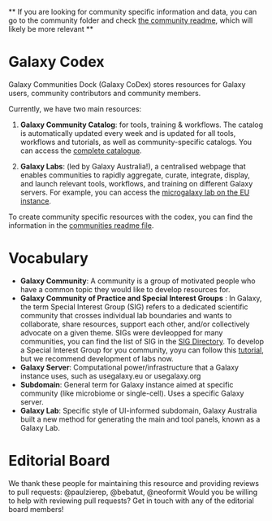 ** If you are looking for community specific information and data, you can go to the community folder and check [the community readme](https://github.com/galaxyproject/galaxy_codex/communities), which will likely be more relevant **


Galaxy Codex
============

Galaxy Communities Dock (Galaxy CoDex) stores resources for Galaxy users, community contributors and community members.

Currently, we have two main resources:

1. **Galaxy Community Catalog**: for tools, training & workflows. The catalog is automatically updated every week and is updated for all tools, workflows and tutorials, as well as community-specific catalogs.
You can access the [complete catalogue](https://galaxyproject.github.io/galaxy_codex/).

2. **Galaxy Labs**: (led by Galaxy Australia!), a centralised webpage that enables communities to rapidly aggregate, curate, integrate, display, and launch relevant tools, workflows, and training on different Galaxy servers.
For example, you can access the [microgalaxy lab on the EU instance](https://microbiology.usegalaxy.eu/).

To create community specific resources with the codex, you can find the information in the [communities readme file](https://github.com/galaxyproject/galaxy_codex/communities).


# Vocabulary
- **Galaxy Community**: A community is a group of motivated people who have a common topic they would like to develop resources for.
- **Galaxy Community of Practice and Special Interest Groups** : In Galaxy, the term Special Interest Group (SIG) refers to a dedicated scientific community that crosses individual lab boundaries and wants to collaborate, share resources, support each other, and/or collectively advocate on a given theme. SIGs were devleopped for many communities, you can find the list of SIG in the [SIG Directory](https://galaxyproject.org/community/sig).
To develop a Special Interest Group for you community, yoyu can follow this [tutorial](https://training.galaxyproject.org/training-material/topics/community/tutorials/community_content/tutorial.html), but we recommend development of labs now.
- **Galaxy Server**: Computational power/infrastructure that a Galaxy instance uses, such as usegalaxy.eu or usegalaxy.org
- **Subdomain**: General term for Galaxy instance aimed at specific community (like microbiome or single-cell). Uses a specific Galaxy server.
- **Galaxy Lab**: Specific style of UI-informed subdomain, Galaxy Australia built a new method for generating the main and tool panels, known as a Galaxy Lab.

# Editorial Board
We thank these people for maintaining this resource and providing reviews to pull requests:
@paulzierep, @bebatut, @neoformit
Would you be willing to help with reviewing pull requests? Get in touch with any of the editorial board members!
